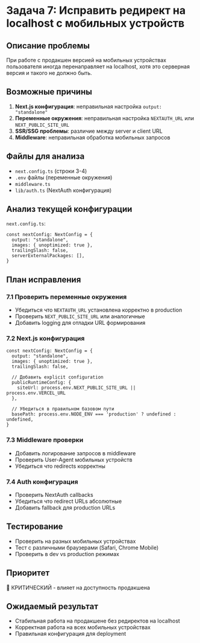 # Задача 7: Исправить редирект на localhost с мобильных устройств

## Описание проблемы
При работе с продакшен версией на мобильных устройствах пользователя иногда перенаправляет на localhost, хотя это серверная версия и такого не должно быть.

## Возможные причины
1. **Next.js конфигурация**: неправильная настройка `output: "standalone"`
2. **Переменные окружения**: неправильная настройка `NEXTAUTH_URL` или `NEXT_PUBLIC_SITE_URL`
3. **SSR/SSG проблемы**: различие между server и client URL
4. **Middleware**: неправильная обработка мобильных запросов

## Файлы для анализа
- `next.config.ts` (строки 3-4)
- `.env` файлы (переменные окружения)
- `middleware.ts`
- `lib/auth.ts` (NextAuth конфигурация)

## Анализ текущей конфигурации
`next.config.ts`:
```tsx
const nextConfig: NextConfig = {
  output: "standalone",
  images: { unoptimized: true },
  trailingSlash: false,
  serverExternalPackages: [],
}
```

## План исправления

### 7.1 Проверить переменные окружения
- Убедиться что `NEXTAUTH_URL` установлена корректно в production
- Проверить `NEXT_PUBLIC_SITE_URL` или аналогичные
- Добавить logging для отладки URL формирования

### 7.2 Next.js конфигурация
```tsx
const nextConfig: NextConfig = {
  output: "standalone",
  images: { unoptimized: true },
  trailingSlash: false,

  // Добавить explicit configuration
  publicRuntimeConfig: {
    siteUrl: process.env.NEXT_PUBLIC_SITE_URL || process.env.VERCEL_URL
  },

  // Убедиться в правильном базовом пути
  basePath: process.env.NODE_ENV === 'production' ? undefined : undefined,
}
```

### 7.3 Middleware проверки
- Добавить логирование запросов в middleware
- Проверить User-Agent мобильных устройств
- Убедиться что redirects корректны

### 7.4 Auth конфигурация
- Проверить NextAuth callbacks
- Убедиться что redirect URLs абсолютные
- Добавить fallback для production URLs

## Тестирование
- Проверить на разных мобильных устройствах
- Тест с различными браузерами (Safari, Chrome Mobile)
- Проверить в dev vs production режимах

## Приоритет
🔴 КРИТИЧЕСКИЙ - влияет на доступность продакшена

## Ожидаемый результат
- Стабильная работа на продакшене без редиректов на localhost
- Корректная работа на всех мобильных устройствах
- Правильная конфигурация для deployment